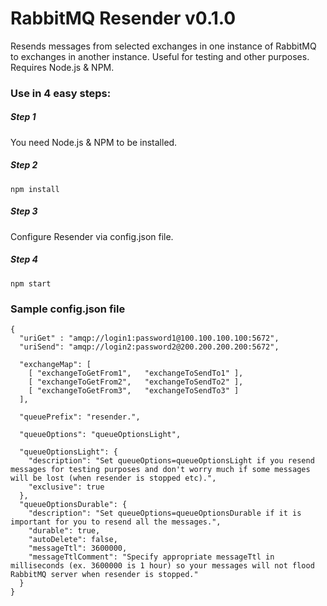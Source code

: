 # RabbitMQ Resender v0.1.0

Resends messages from selected exchanges in one instance of RabbitMQ
to exchanges in another instance.
Useful for testing and other purposes.
Requires Node.js & NPM.

### Use in 4 easy steps:

##### Step 1

You need Node.js & NPM to be installed.

##### Step 2

```
npm install
```

##### Step 3

Configure Resender via config.json file.

##### Step 4

```
npm start
```

### Sample config.json file

```
{
  "uriGet" : "amqp://login1:password1@100.100.100.100:5672",
  "uriSend": "amqp://login2:password2@200.200.200.200:5672",

  "exchangeMap": [
    [ "exchangeToGetFrom1",   "exchangeToSendTo1" ],
    [ "exchangeToGetFrom2",   "exchangeToSendTo2" ],
    [ "exchangeToGetFrom3",   "exchangeToSendTo3" ]
  ],

  "queuePrefix": "resender.",

  "queueOptions": "queueOptionsLight",

  "queueOptionsLight": {
    "description": "Set queueOptions=queueOptionsLight if you resend messages for testing purposes and don't worry much if some messages will be lost (when resender is stopped etc).",
    "exclusive": true
  },
  "queueOptionsDurable": {
    "description": "Set queueOptions=queueOptionsDurable if it is important for you to resend all the messages.",
    "durable": true,
    "autoDelete": false,
    "messageTtl": 3600000,
    "messageTtlComment": "Specify appropriate messageTtl in milliseconds (ex. 3600000 is 1 hour) so your messages will not flood RabbitMQ server when resender is stopped."
  }
}
```